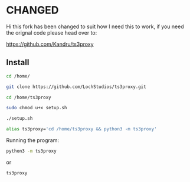 # CHANGED
Hi this fork has been changed to suit how I need this to work, if you need the orignal code please head over to:

https://github.com/Kandru/ts3proxy

## Install

```bash
cd /home/

git clone https://github.com/LochStudios/ts3proxy.git

cd /home/ts3proxy

sudo chmod u+x setup.sh

./setup.sh

alias ts3proxy='cd /home/ts3proxy && python3 -m ts3proxy'
```
Running the program:

```bash
python3 -m ts3proxy
```
or
```bash
ts3proxy
```